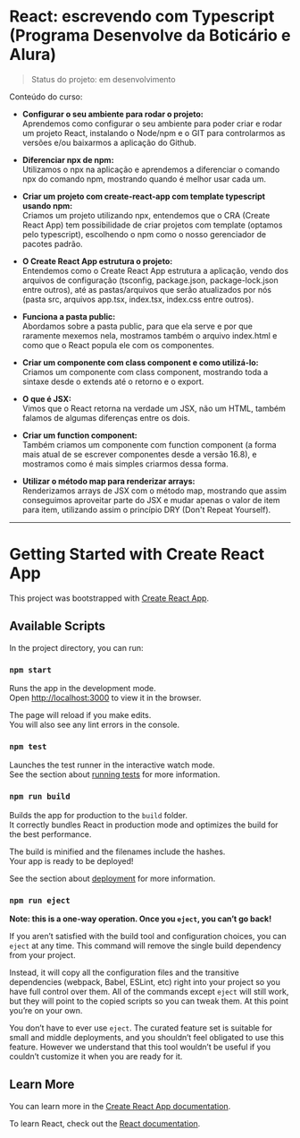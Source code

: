 # React: escrevendo com Typescript (Programa Desenvolve da Boticário e Alura)

> Status do projeto: em desenvolvimento

Conteúdo do curso:

* **Configurar o seu ambiente para rodar o projeto:**  <br>
Aprendemos como configurar o seu ambiente para poder criar e rodar um projeto React, instalando o Node/npm e o GIT para controlarmos as versões e/ou baixarmos a aplicação do Github.

* **Diferenciar npx de npm:** <br>
Utilizamos o npx na aplicação e aprendemos a diferenciar o comando npx do comando npm, mostrando quando é melhor usar cada um.

* **Criar um projeto com create-react-app com template typescript usando npm:** <br>
Criamos um projeto utilizando npx, entendemos que o CRA (Create React App) tem possibilidade de criar projetos com template (optamos pelo typescript), escolhendo o npm como o nosso gerenciador de pacotes padrão.

* **O Create React App estrutura o projeto:** <br>
Entendemos como o Create React App estrutura a aplicação, vendo dos arquivos de configuração (tsconfig, package.json, package-lock.json entre outros), até as pastas/arquivos que serão atualizados por nós (pasta src, arquivos app.tsx, index.tsx, index.css entre outros).

* **Funciona a pasta public:** <br>
Abordamos sobre a pasta public, para que ela serve e por que raramente mexemos nela, mostramos também o arquivo index.html e como que o React popula ele com os componentes.

* **Criar um componente com class component e como utilizá-lo:** <br>
Criamos um componente com class component, mostrando toda a sintaxe desde o extends até o retorno e o export.

* **O que é JSX:** <br>
Vimos que o React retorna na verdade um JSX, não um HTML, também falamos de algumas diferenças entre os dois.

* **Criar um function component:** <br>
Também criamos um componente com function component (a forma mais atual de se escrever componentes desde a versão 16.8), e mostramos como é mais simples criarmos dessa forma.

* **Utilizar o método map para renderizar arrays:** <br>
Renderizamos arrays de JSX com o método map, mostrando que assim conseguimos aproveitar parte do JSX e mudar apenas o valor de item para item, utilizando assim o princípio DRY (Don't Repeat Yourself).

-----

# Getting Started with Create React App

This project was bootstrapped with [Create React App](https://github.com/facebook/create-react-app).

## Available Scripts

In the project directory, you can run:

### `npm start`

Runs the app in the development mode.\
Open [http://localhost:3000](http://localhost:3000) to view it in the browser.

The page will reload if you make edits.\
You will also see any lint errors in the console.

### `npm test`

Launches the test runner in the interactive watch mode.\
See the section about [running tests](https://facebook.github.io/create-react-app/docs/running-tests) for more information.

### `npm run build`

Builds the app for production to the `build` folder.\
It correctly bundles React in production mode and optimizes the build for the best performance.

The build is minified and the filenames include the hashes.\
Your app is ready to be deployed!

See the section about [deployment](https://facebook.github.io/create-react-app/docs/deployment) for more information.

### `npm run eject`

**Note: this is a one-way operation. Once you `eject`, you can’t go back!**

If you aren’t satisfied with the build tool and configuration choices, you can `eject` at any time. This command will remove the single build dependency from your project.

Instead, it will copy all the configuration files and the transitive dependencies (webpack, Babel, ESLint, etc) right into your project so you have full control over them. All of the commands except `eject` will still work, but they will point to the copied scripts so you can tweak them. At this point you’re on your own.

You don’t have to ever use `eject`. The curated feature set is suitable for small and middle deployments, and you shouldn’t feel obligated to use this feature. However we understand that this tool wouldn’t be useful if you couldn’t customize it when you are ready for it.

## Learn More

You can learn more in the [Create React App documentation](https://facebook.github.io/create-react-app/docs/getting-started).

To learn React, check out the [React documentation](https://reactjs.org/).
